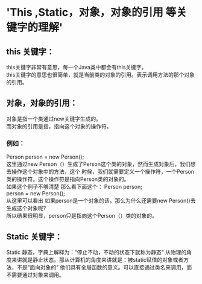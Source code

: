 
# 'This ,Static，对象，对象的引用 等关键字的理解'   
## this 关键字：   
this关键字非常有意思，每一个Java类中都会有this关键字。   
this关键字的意思也很简单，就是当前类的对象的引用。表示调用方法的那个对象的引用。   

## 对象，对象的引用：   
对象是指一个类通过new关键字生成的。   
而对象的引用是指，指向这个对象的操作符。   
### 例如：   
Person person = new Person();   
这里通过new Person（）生成了Person这个类的对象，然而生成对象后，我们想去操作这个对象中的方法，这个
时候，我们就需要定义一个操作符，一个Person类的操作符。这个操作符是指向Person类的对象的。  
如果这个例子不够清楚 那么看下面这个：
Person person;  
person = new Person();  
从这里可以看出  如果person是一个对象的话，那么为什么还需要new Person()去生成这个对象呢?  
所以结果很明显，person只是指向这个Person（）类的对象的。   

## Static 关键字：
Static 静态，字典上解释为：“停止不动，不动的状态下就称为静态” 从物理的角度来讲就是静止状态。那从计算机的角度来讲就是：被static赋值的对象或者方法，不是“面向对象的” 他们具有全局函数的意义。可以直接通过类名来调用，而不需要通过对象来调用。